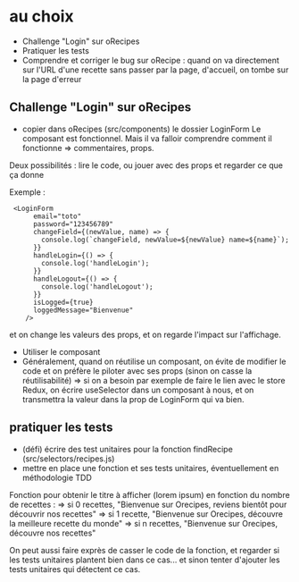 # au choix

- Challenge "Login" sur oRecipes
- Pratiquer les tests
- Comprendre et corriger le bug sur oRecipe : quand on va directement sur l'URL d'une recette sans passer par la page, d'accueil, on tombe sur la page d'erreur

## Challenge "Login" sur oRecipes

- copier dans oRecipes (src/components) le dossier LoginForm
Le composant est fonctionnel. Mais il va falloir comprendre comment il fonctionne => commentaires, props.

Deux possibilités : lire le code, ou jouer avec des props et regarder ce que ça donne

Exemple : 
```
 <LoginForm
      email="toto"
      password="123456789"
      changeField={(newValue, name) => {
        console.log(`changeField, newValue=${newValue} name=${name}`);
      }}
      handleLogin={() => {
        console.log('handleLogin');
      }}
      handleLogout={() => {
        console.log('handleLogout');
      }}
      isLogged={true}
      loggedMessage="Bienvenue"
    />
```

et on change les valeurs des props, et on regarde l'impact sur l'affichage.

- Utiliser le composant
- Généralement, quand on réutilise un composant, on évite de modifier le code et on préfère le piloter avec ses props (sinon on casse la réutilisabilité) => si on a besoin par exemple de faire le lien avec le store Redux, on écrire useSelector dans un composant à nous, et on transmettra la valeur dans la prop de LoginForm qui va bien.

## pratiquer les tests

- (défi) écrire des test unitaires pour la fonction findRecipe (src/selectors/recipes.js)
- mettre en place une fonction et ses tests unitaires, éventuellement en méthodologie TDD
  
Fonction pour obtenir le titre à afficher (lorem ipsum) en fonction du nombre de recettes :
=> si 0 recettes, "Bienvenue sur Orecipes, reviens bientôt pour découvrir nos recettes"
=> si 1 recette, "Bienvenue sur Orecipes, découvre la meilleure recette du monde"
=> si n recettes, "Bienvenue sur Orecipes, découvre nos recettes"

On peut aussi faire exprès de casser le code de la fonction, et regarder si les tests unitaires plantent bien dans ce cas... et sinon tenter d'ajouter les tests unitaires qui détectent ce cas.
